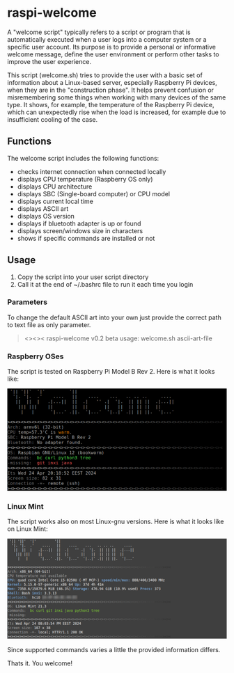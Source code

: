 # raspi-welcome

A "welcome script" typically refers to a script or program that is automatically executed when a user logs into a computer system or a specific user account. Its purpose is to provide a personal or informative welcome message, define the user environment or perform other tasks to improve the user experience.

This script (welcome.sh) tries to provide the user with a basic set of information about a Linux-based server, especially Raspberry Pi devices, when they are in the "construction phase". It helps prevent confusion or misremembering some things when working with many devices of the same type. It shows, for example, the temperature of the Raspberry Pi device, which can unexpectedly rise when the load is increased, for example due to insufficient cooling of the case.

## Functions

The welcome script includes the following functions:
- checks internet connection when connected locally
- displays CPU temperature (Raspberry OS only)
- displays CPU architecture
- displays SBC (Single-board computer) or CPU model
- displays current local time
- displays ASCII art
- displays OS version
- displays if bluetooth adapter is up or found
- displays screen/windows size in characters
- shows if specific commands are installed or not

## Usage

1) Copy the script into your user script directory
2) Call it at the end of ~/.bashrc file to run it each time you login

### Parameters

To change the default ASCII art into your own just provide the correct path to text file as only parameter.

><><>< raspi-welcome v0.2 beta
usage: welcome.sh ascii-art-file

### Raspberry OSes

The script is tested on Raspberry Pi Model B Rev 2. Here is what it looks like:

![Welcome RPi](snapshots/welcome-rpi.png?raw=true "Running welcome.sh on Raspberry Pi")

### Linux Mint

The script works also on most Linux-gnu versions. Here is what it looks like on Linux Mint:

![Welcome Mint](snapshots/welcome-mint.png?raw=true "Running welcome.sh on Linux Mint 21.3")

Since supported commands varies a little the provided information differs.

Thats it. You welcome!
